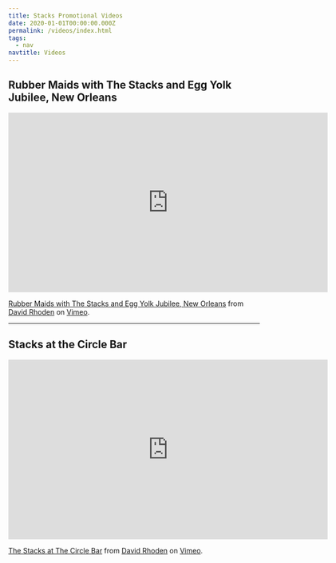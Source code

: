 ```yaml
---
title: Stacks Promotional Videos
date: 2020-01-01T00:00:00.000Z
permalink: /videos/index.html
tags:
  - nav
navtitle: Videos
---
```


 Rubber Maids with The Stacks and Egg Yolk Jubilee, New Orleans
-----
 
<iframe src="https://player.vimeo.com/video/293362634" width="640" height="360" frameborder="0" allow="autoplay; fullscreen" allowfullscreen></iframe>
<p><a href="https://vimeo.com/293362634">Rubber Maids with The Stacks and Egg Yolk Jubilee, New Orleans</a> from <a href="https://vimeo.com/user4893467">David Rhoden</a> on <a href="https://vimeo.com">Vimeo</a>.</p>
 
-----
 Stacks at the Circle Bar
-----
 
<iframe src="https://player.vimeo.com/video/293029657" width="640" height="360" frameborder="0" allow="autoplay; fullscreen" allowfullscreen></iframe>
<p><a href="https://vimeo.com/293029657">The Stacks at The Circle Bar</a> from <a href="https://vimeo.com/user4893467">David Rhoden</a> on <a href="https://vimeo.com">Vimeo</a>.</p>

 